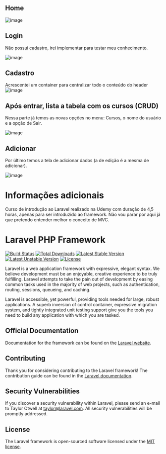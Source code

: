 ## Home

![image](https://user-images.githubusercontent.com/73067717/124988724-b96f9f00-e014-11eb-8554-a92b8922d7ef.png)

## Login
Não possui cadastro, irei implementar para testar meu conhecimento. 

![image](https://user-images.githubusercontent.com/73067717/124988825-de641200-e014-11eb-97c6-bd43c78f1a19.png)

## Cadastro
Acrescentei um container para centralizar todo o conteúdo do header
![image](https://user-images.githubusercontent.com/73067717/125002820-293d5400-e02c-11eb-9ec2-c76b0ac63d65.png)


## Após entrar, lista a tabela com os cursos (CRUD)

Nessa parte já temos as novas opções no menu: Cursos, o nome do usuário e a opção de Sair.

![image](https://user-images.githubusercontent.com/73067717/124989028-18351880-e015-11eb-96ad-6c49114ce4f9.png)

## Adicionar

Por último temos a tela de adicionar dados (a de edição é a mesma de adicionar).

![image](https://user-images.githubusercontent.com/73067717/124989264-59c5c380-e015-11eb-95fc-419c718ea0b1.png)

# Informações adicionais

Curso de introdução ao Laravel realizado na Udemy com duração de 4,5 horas, apenas para ser introduzido ao framework. Não vou parar por aqui já que pretendo entender melhor o conceito de MVC.


# Laravel PHP Framework

[![Build Status](https://travis-ci.org/laravel/framework.svg)](https://travis-ci.org/laravel/framework)
[![Total Downloads](https://poser.pugx.org/laravel/framework/d/total.svg)](https://packagist.org/packages/laravel/framework)
[![Latest Stable Version](https://poser.pugx.org/laravel/framework/v/stable.svg)](https://packagist.org/packages/laravel/framework)
[![Latest Unstable Version](https://poser.pugx.org/laravel/framework/v/unstable.svg)](https://packagist.org/packages/laravel/framework)
[![License](https://poser.pugx.org/laravel/framework/license.svg)](https://packagist.org/packages/laravel/framework)

Laravel is a web application framework with expressive, elegant syntax. We believe development must be an enjoyable, creative experience to be truly fulfilling. Laravel attempts to take the pain out of development by easing common tasks used in the majority of web projects, such as authentication, routing, sessions, queueing, and caching.

Laravel is accessible, yet powerful, providing tools needed for large, robust applications. A superb inversion of control container, expressive migration system, and tightly integrated unit testing support give you the tools you need to build any application with which you are tasked.

## Official Documentation

Documentation for the framework can be found on the [Laravel website](http://laravel.com/docs).

## Contributing

Thank you for considering contributing to the Laravel framework! The contribution guide can be found in the [Laravel documentation](http://laravel.com/docs/contributions).

## Security Vulnerabilities

If you discover a security vulnerability within Laravel, please send an e-mail to Taylor Otwell at taylor@laravel.com. All security vulnerabilities will be promptly addressed.

## License

The Laravel framework is open-sourced software licensed under the [MIT license](http://opensource.org/licenses/MIT).
